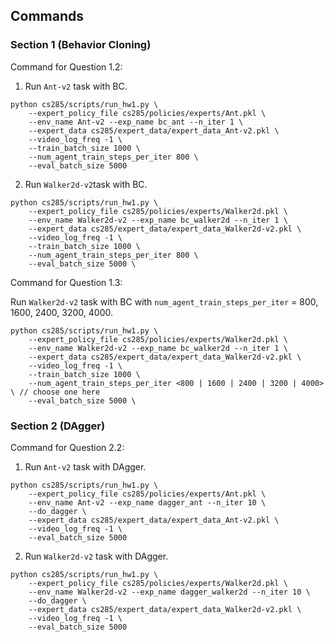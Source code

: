 ## Commands

### Section 1 (Behavior Cloning)
Command for Question 1.2:

1. Run `Ant-v2` task with BC.
```
python cs285/scripts/run_hw1.py \
    --expert_policy_file cs285/policies/experts/Ant.pkl \
    --env_name Ant-v2 --exp_name bc_ant --n_iter 1 \
    --expert_data cs285/expert_data/expert_data_Ant-v2.pkl \
    --video_log_freq -1 \
    --train_batch_size 1000 \
    --num_agent_train_steps_per_iter 800 \
    --eval_batch_size 5000
```

2. Run `Walker2d-v2`task with BC.
```
python cs285/scripts/run_hw1.py \
    --expert_policy_file cs285/policies/experts/Walker2d.pkl \
    --env_name Walker2d-v2 --exp_name bc_walker2d --n_iter 1 \
    --expert_data cs285/expert_data/expert_data_Walker2d-v2.pkl \
    --video_log_freq -1 \
    --train_batch_size 1000 \
    --num_agent_train_steps_per_iter 800 \
    --eval_batch_size 5000 \
```

Command for Question 1.3:

Run `Walker2d-v2` task with BC with `num_agent_train_steps_per_iter` = 800, 1600, 2400, 3200, 4000.
```
python cs285/scripts/run_hw1.py \
    --expert_policy_file cs285/policies/experts/Walker2d.pkl \
    --env_name Walker2d-v2 --exp_name bc_walker2d --n_iter 1 \
    --expert_data cs285/expert_data/expert_data_Walker2d-v2.pkl \
    --video_log_freq -1 \
    --train_batch_size 1000 \
    --num_agent_train_steps_per_iter <800 | 1600 | 2400 | 3200 | 4000> \ // choose one here
    --eval_batch_size 5000 \
```


### Section 2 (DAgger)
Command for Question 2.2:
1. Run `Ant-v2` task with DAgger.
```
python cs285/scripts/run_hw1.py \
    --expert_policy_file cs285/policies/experts/Ant.pkl \
    --env_name Ant-v2 --exp_name dagger_ant --n_iter 10 \
    --do_dagger \
    --expert_data cs285/expert_data/expert_data_Ant-v2.pkl \
    --video_log_freq -1 \
    --eval_batch_size 5000
```

2. Run `Walker2d-v2` task with DAgger.
```
python cs285/scripts/run_hw1.py \
    --expert_policy_file cs285/policies/experts/Walker2d.pkl \
    --env_name Walker2d-v2 --exp_name dagger_walker2d --n_iter 10 \
    --do_dagger \
    --expert_data cs285/expert_data/expert_data_Walker2d-v2.pkl \
    --video_log_freq -1 \
    --eval_batch_size 5000
```
